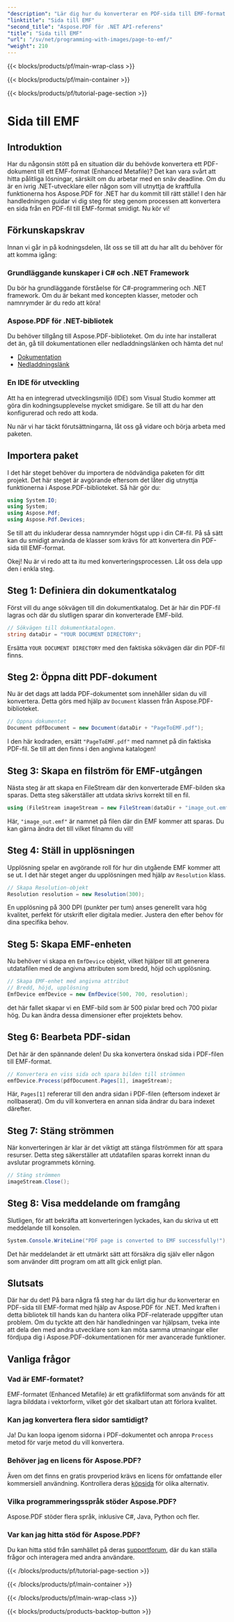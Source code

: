 ```yaml
---
"description": "Lär dig hur du konverterar en PDF-sida till EMF-format med den här steg-för-steg-guiden med Aspose.PDF för .NET. Perfekt för utvecklare."
"linktitle": "Sida till EMF"
"second_title": "Aspose.PDF för .NET API-referens"
"title": "Sida till EMF"
"url": "/sv/net/programming-with-images/page-to-emf/"
"weight": 210
---
```


{{< blocks/products/pf/main-wrap-class >}}

{{< blocks/products/pf/main-container >}}

{{< blocks/products/pf/tutorial-page-section >}}

# Sida till EMF

## Introduktion

Har du någonsin stött på en situation där du behövde konvertera ett PDF-dokument till ett EMF-format (Enhanced Metafile)? Det kan vara svårt att hitta pålitliga lösningar, särskilt om du arbetar med en snäv deadline. Om du är en ivrig .NET-utvecklare eller någon som vill utnyttja de kraftfulla funktionerna hos Aspose.PDF för .NET har du kommit till rätt ställe! I den här handledningen guidar vi dig steg för steg genom processen att konvertera en sida från en PDF-fil till EMF-format smidigt. Nu kör vi!

## Förkunskapskrav

Innan vi går in på kodningsdelen, låt oss se till att du har allt du behöver för att komma igång:

### Grundläggande kunskaper i C# och .NET Framework
Du bör ha grundläggande förståelse för C#-programmering och .NET framework. Om du är bekant med koncepten klasser, metoder och namnrymder är du redo att köra!

### Aspose.PDF för .NET-bibliotek
Du behöver tillgång till Aspose.PDF-biblioteket. Om du inte har installerat det än, gå till dokumentationen eller nedladdningslänken och hämta det nu!

- [Dokumentation](https://reference.aspose.com/pdf/net/)
- [Nedladdningslänk](https://releases.aspose.com/pdf/net/)

### En IDE för utveckling
Att ha en integrerad utvecklingsmiljö (IDE) som Visual Studio kommer att göra din kodningsupplevelse mycket smidigare. Se till att du har den konfigurerad och redo att koda.

Nu när vi har täckt förutsättningarna, låt oss gå vidare och börja arbeta med paketen.

## Importera paket

I det här steget behöver du importera de nödvändiga paketen för ditt projekt. Det här steget är avgörande eftersom det låter dig utnyttja funktionerna i Aspose.PDF-biblioteket. Så här gör du:

```csharp
using System.IO;
using System;
using Aspose.Pdf;
using Aspose.Pdf.Devices;
```

Se till att du inkluderar dessa namnrymder högst upp i din C#-fil. På så sätt kan du smidigt använda de klasser som krävs för att konvertera din PDF-sida till EMF-format.

Okej! Nu är vi redo att ta itu med konverteringsprocessen. Låt oss dela upp den i enkla steg.

## Steg 1: Definiera din dokumentkatalog

Först vill du ange sökvägen till din dokumentkatalog. Det är här din PDF-fil lagras och där du slutligen sparar din konverterade EMF-bild.

```csharp
// Sökvägen till dokumentkatalogen.
string dataDir = "YOUR DOCUMENT DIRECTORY";
```

Ersätta `YOUR DOCUMENT DIRECTORY` med den faktiska sökvägen där din PDF-fil finns.

## Steg 2: Öppna ditt PDF-dokument

Nu är det dags att ladda PDF-dokumentet som innehåller sidan du vill konvertera. Detta görs med hjälp av `Document` klassen från Aspose.PDF-biblioteket.

```csharp
// Öppna dokumentet
Document pdfDocument = new Document(dataDir + "PageToEMF.pdf");
```

I den här kodraden, ersätt `"PageToEMF.pdf"` med namnet på din faktiska PDF-fil. Se till att den finns i den angivna katalogen!

## Steg 3: Skapa en filström för EMF-utgången

Nästa steg är att skapa en FileStream där den konverterade EMF-bilden ska sparas. Detta steg säkerställer att utdata skrivs korrekt till en fil.

```csharp
using (FileStream imageStream = new FileStream(dataDir + "image_out.emf", FileMode.Create))
```

Här, `"image_out.emf"` är namnet på filen där din EMF kommer att sparas. Du kan gärna ändra det till vilket filnamn du vill!

## Steg 4: Ställ in upplösningen

Upplösning spelar en avgörande roll för hur din utgående EMF kommer att se ut. I det här steget anger du upplösningen med hjälp av `Resolution` klass.

```csharp
// Skapa Resolution-objekt
Resolution resolution = new Resolution(300);
```

En upplösning på 300 DPI (punkter per tum) anses generellt vara hög kvalitet, perfekt för utskrift eller digitala medier. Justera den efter behov för dina specifika behov.

## Steg 5: Skapa EMF-enheten

Nu behöver vi skapa en `EmfDevice` objekt, vilket hjälper till att generera utdatafilen med de angivna attributen som bredd, höjd och upplösning.

```csharp
// Skapa EMF-enhet med angivna attribut
// Bredd, höjd, upplösning
EmfDevice emfDevice = new EmfDevice(500, 700, resolution);
```

det här fallet skapar vi en EMF-bild som är 500 pixlar bred och 700 pixlar hög. Du kan ändra dessa dimensioner efter projektets behov.

## Steg 6: Bearbeta PDF-sidan

Det här är den spännande delen! Du ska konvertera önskad sida i PDF-filen till EMF-format. 

```csharp
// Konvertera en viss sida och spara bilden till strömmen
emfDevice.Process(pdfDocument.Pages[1], imageStream);
```

Här, `Pages[1]` refererar till den andra sidan i PDF-filen (eftersom indexet är nollbaserat). Om du vill konvertera en annan sida ändrar du bara indexet därefter.

## Steg 7: Stäng strömmen

När konverteringen är klar är det viktigt att stänga filströmmen för att spara resurser. Detta steg säkerställer att utdatafilen sparas korrekt innan du avslutar programmets körning.

```csharp
// Stäng strömmen
imageStream.Close();
```

## Steg 8: Visa meddelande om framgång

Slutligen, för att bekräfta att konverteringen lyckades, kan du skriva ut ett meddelande till konsolen.

```csharp
System.Console.WriteLine("PDF page is converted to EMF successfully!");
```

Det här meddelandet är ett utmärkt sätt att försäkra dig själv eller någon som använder ditt program om att allt gick enligt plan.

## Slutsats

Där har du det! På bara några få steg har du lärt dig hur du konverterar en PDF-sida till EMF-format med hjälp av Aspose.PDF för .NET. Med kraften i detta bibliotek till hands kan du hantera olika PDF-relaterade uppgifter utan problem. Om du tyckte att den här handledningen var hjälpsam, tveka inte att dela den med andra utvecklare som kan möta samma utmaningar eller fördjupa dig i Aspose.PDF-dokumentationen för mer avancerade funktioner.

## Vanliga frågor

### Vad är EMF-formatet?
EMF-formatet (Enhanced Metafile) är ett grafikfilformat som används för att lagra bilddata i vektorform, vilket gör det skalbart utan att förlora kvalitet.

### Kan jag konvertera flera sidor samtidigt?
Ja! Du kan loopa igenom sidorna i PDF-dokumentet och anropa `Process` metod för varje metod du vill konvertera.

### Behöver jag en licens för Aspose.PDF?
Även om det finns en gratis provperiod krävs en licens för omfattande eller kommersiell användning. Kontrollera deras [köpsida](https://purchase.aspose.com/buy) för olika alternativ.

### Vilka programmeringsspråk stöder Aspose.PDF?
Aspose.PDF stöder flera språk, inklusive C#, Java, Python och fler.

### Var kan jag hitta stöd för Aspose.PDF?
Du kan hitta stöd från samhället på deras [supportforum](https://forum.aspose.com/c/pdf/10), där du kan ställa frågor och interagera med andra användare.

{{< /blocks/products/pf/tutorial-page-section >}}

{{< /blocks/products/pf/main-container >}}

{{< /blocks/products/pf/main-wrap-class >}}

{{< blocks/products/products-backtop-button >}}